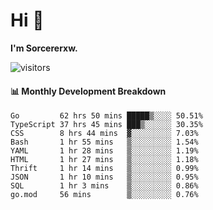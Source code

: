 # Hi 👋

**I'm Sorcererxw.**
 
![visitors](https://visitor-badge.glitch.me/badge?page_id=sorcererxw.sorcererx)

#### 📊 Monthly Development Breakdown

<!--START_SECTION:waka-->
```text
Go         62 hrs 50 mins █████▒░░░░ 50.51%
TypeScript 37 hrs 45 mins ███▒░░░░░░ 30.35%
CSS        8 hrs 44 mins  ▓░░░░░░░░░ 7.03%
Bash       1 hr 55 mins   ▒░░░░░░░░░ 1.54%
YAML       1 hr 28 mins   ▒░░░░░░░░░ 1.19%
HTML       1 hr 27 mins   ▒░░░░░░░░░ 1.18%
Thrift     1 hr 14 mins   ▒░░░░░░░░░ 0.99%
JSON       1 hr 10 mins   ▒░░░░░░░░░ 0.95%
SQL        1 hr 3 mins    ▒░░░░░░░░░ 0.86%
go.mod     56 mins        ▒░░░░░░░░░ 0.76%
```
<!--END_SECTION:waka-->
